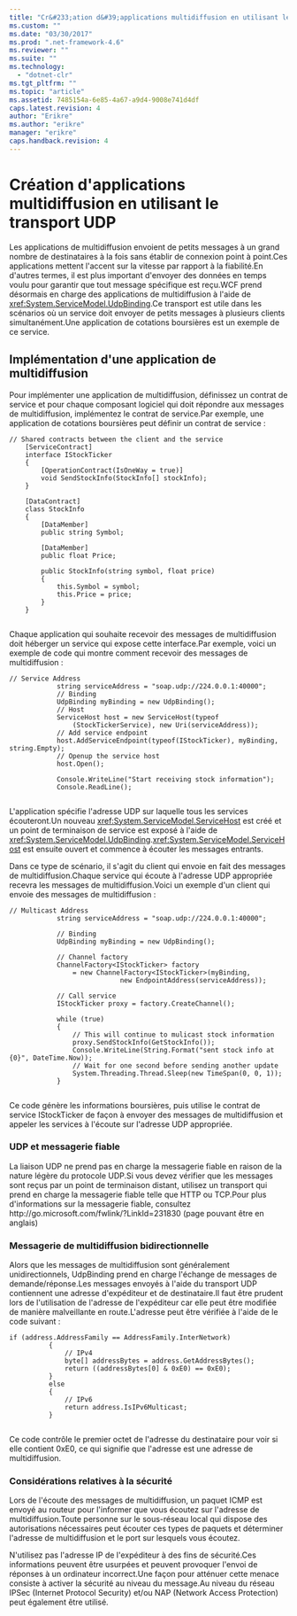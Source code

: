```yaml
---
title: "Cr&#233;ation d&#39;applications multidiffusion en utilisant le transport UDP | Microsoft Docs"
ms.custom: ""
ms.date: "03/30/2017"
ms.prod: ".net-framework-4.6"
ms.reviewer: ""
ms.suite: ""
ms.technology: 
  - "dotnet-clr"
ms.tgt_pltfrm: ""
ms.topic: "article"
ms.assetid: 7485154a-6e85-4a67-a9d4-9008e741d4df
caps.latest.revision: 4
author: "Erikre"
ms.author: "erikre"
manager: "erikre"
caps.handback.revision: 4
---
```

# Cr&#233;ation d&#39;applications multidiffusion en utilisant le transport UDP
Les applications de multidiffusion envoient de petits messages à un grand nombre de destinataires à la fois sans établir de connexion point à point.Ces applications mettent l'accent sur la vitesse par rapport à la fiabilité.En d'autres termes, il est plus important d'envoyer des données en temps voulu pour garantir que tout message spécifique est reçu.WCF prend désormais en charge des applications de multidiffusion à l'aide de <xref:System.ServiceModel.UdpBinding>.Ce transport est utile dans les scénarios où un service doit envoyer de petits messages à plusieurs clients simultanément.Une application de cotations boursières est un exemple de ce service.  
  
## Implémentation d'une application de multidiffusion  
 Pour implémenter une application de multidiffusion, définissez un contrat de service et pour chaque composant logiciel qui doit répondre aux messages de multidiffusion, implémentez le contrat de service.Par exemple, une application de cotations boursières peut définir un contrat de service :  
  
```  
// Shared contracts between the client and the service  
    [ServiceContract]  
    interface IStockTicker  
    {  
        [OperationContract(IsOneWay = true)]  
        void SendStockInfo(StockInfo[] stockInfo);  
    }  
  
    [DataContract]  
    class StockInfo  
    {  
        [DataMember]  
        public string Symbol;  
  
        [DataMember]  
        public float Price;  
  
        public StockInfo(string symbol, float price)  
        {  
            this.Symbol = symbol;  
            this.Price = price;  
        }  
    }  
  
```  
  
 Chaque application qui souhaite recevoir des messages de multidiffusion doit héberger un service qui expose cette interface.Par exemple, voici un exemple de code qui montre comment recevoir des messages de multidiffusion :  
  
```  
// Service Address  
            string serviceAddress = "soap.udp://224.0.0.1:40000";  
            // Binding  
            UdpBinding myBinding = new UdpBinding();  
            // Host  
            ServiceHost host = new ServiceHost(typeof  
                (StockTickerService), new Uri(serviceAddress));  
            // Add service endpoint  
            host.AddServiceEndpoint(typeof(IStockTicker), myBinding, string.Empty);  
            // Openup the service host  
            host.Open();  
  
            Console.WriteLine("Start receiving stock information");  
            Console.ReadLine();  
  
```  
  
 L'application spécifie l'adresse UDP sur laquelle tous les services écouteront.Un nouveau <xref:System.ServiceModel.ServiceHost> est créé et un point de terminaison de service est exposé à l'aide de <xref:System.ServiceModel.UdpBinding>.<xref:System.ServiceModel.ServiceHost> est ensuite ouvert et commence à écouter les messages entrants.  
  
 Dans ce type de scénario, il s'agit du client qui envoie en fait des messages de multidiffusion.Chaque service qui écoute à l'adresse UDP appropriée recevra les messages de multidiffusion.Voici un exemple d'un client qui envoie des messages de multidiffusion :  
  
```  
// Multicast Address  
            string serviceAddress = "soap.udp://224.0.0.1:40000";  
  
            // Binding  
            UdpBinding myBinding = new UdpBinding();  
  
            // Channel factory  
            ChannelFactory<IStockTicker> factory  
                = new ChannelFactory<IStockTicker>(myBinding,  
                            new EndpointAddress(serviceAddress));  
  
            // Call service  
            IStockTicker proxy = factory.CreateChannel();  
  
            while (true)  
            {  
                // This will continue to mulicast stock information   
                proxy.SendStockInfo(GetStockInfo());  
                Console.WriteLine(String.Format("sent stock info at {0}", DateTime.Now));  
                // Wait for one second before sending another update  
                System.Threading.Thread.Sleep(new TimeSpan(0, 0, 1));  
            }  
  
```  
  
 Ce code génère les informations boursières, puis utilise le contrat de service IStockTicker de façon à envoyer des messages de multidiffusion et appeler les services à l'écoute sur l'adresse UDP appropriée.  
  
### UDP et messagerie fiable  
 La liaison UDP ne prend pas en charge la messagerie fiable en raison de la nature légère du protocole UDP.Si vous devez vérifier que les messages sont reçus par un point de terminaison distant, utilisez un transport qui prend en charge la messagerie fiable telle que HTTP ou TCP.Pour plus d'informations sur la messagerie fiable, consultez http:\/\/go.microsoft.com\/fwlink\/?LinkId\=231830 \(page pouvant être en anglais\)  
  
### Messagerie de multidiffusion bidirectionnelle  
 Alors que les messages de multidiffusion sont généralement unidirectionnels, UdpBinding prend en charge l'échange de messages de demande\/réponse.Les messages envoyés à l'aide du transport UDP contiennent une adresse d'expéditeur et de destinataire.Il faut être prudent lors de l'utilisation de l'adresse de l'expéditeur car elle peut être modifiée de manière malveillante en route.L'adresse peut être vérifiée à l'aide de le code suivant :  
  
```  
if (address.AddressFamily == AddressFamily.InterNetwork)  
          {  
              // IPv4  
              byte[] addressBytes = address.GetAddressBytes();  
              return ((addressBytes[0] & 0xE0) == 0xE0);  
          }  
          else  
          {  
              // IPv6   
              return address.IsIPv6Multicast;  
          }  
  
```  
  
 Ce code contrôle le premier octet de l'adresse du destinataire pour voir si elle contient 0xE0, ce qui signifie que l'adresse est une adresse de multidiffusion.  
  
### Considérations relatives à la sécurité  
 Lors de l'écoute des messages de multidiffusion, un paquet ICMP est envoyé au routeur pour l'informer que vous écoutez sur l'adresse de multidiffusion.Toute personne sur le sous\-réseau local qui dispose des autorisations nécessaires peut écouter ces types de paquets et déterminer l'adresse de multidiffusion et le port sur lesquels vous écoutez.  
  
 N'utilisez pas l'adresse IP de l'expéditeur à des fins de sécurité.Ces informations peuvent être usurpées et peuvent provoquer l'envoi de réponses à un ordinateur incorrect.Une façon pour atténuer cette menace consiste à activer la sécurité au niveau du message.Au niveau du réseau IPSec \(Internet Protocol Security\) et\/ou NAP \(Network Access Protection\) peut également être utilisé.